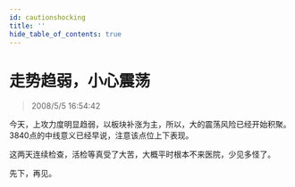 ```yaml
---
id: cautionshocking 
title: ''
hide_table_of_contents: true
---
```


# 走势趋弱，小心震荡

> 2008/5/5 16:54:42

<div style={{color: '#006600', fontWeight: '500', fontSize: '18px'}}>

今天，上攻力度明显趋弱，以板块补涨为主，所以，大的震荡风险已经开始积聚。3840点的中线意义已经早说，注意该点位上下表现。

 

这两天连续检查，活检等真受了大苦，大概平时根本不来医院，少见多怪了。

 

先下，再见。

</div>